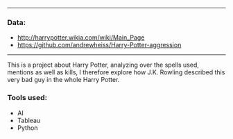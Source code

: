 ----

### Data: 

* http://harrypotter.wikia.com/wiki/Main_Page
* https://github.com/andrewheiss/Harry-Potter-aggression

----

This is a project about Harry Potter, analyzing over the spells used, mentions as well as kills, I therefore explore how J.K. Rowling described this very bad guy in the whole Harry Potter.

### Tools used:
* AI
* Tableau
* Python
